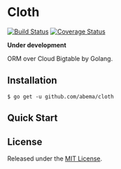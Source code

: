 # Cloth

[![Build Status](https://img.shields.io/circleci/project/abema/cloth/master.svg?style=flat)](https://circleci.com/gh/abema/cloth)
[![Coverage Status](https://img.shields.io/codecov/c/github/abema/cloth/master.svg?style=flat)](https://codecov.io/github/abema/cloth)

**Under development**

ORM over Cloud Bigtable by Golang.

## Installation

```
$ go get -u github.com/abema/cloth
```

## Quick Start

## License

Released under the [MIT License](https://github.com/osamingo/cloth/blob/master/LICENSE).
